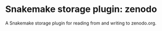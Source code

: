# Snakemake storage plugin: zenodo

A Snakemake storage plugin for reading from and writing to zenodo.org.